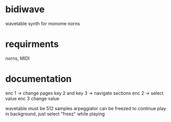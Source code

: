 # bidiwave
wavetable synth for monome norns

# requirments
norns, MIDI

# documentation
enc 1 -> change pages
key 2 and key 3 -> navigate sections
enc 2 -> select value
enc 3 change value

wavetable must be 512 samples
arpeggiator can be freezed to continue play in background, just select "freez" while playing
